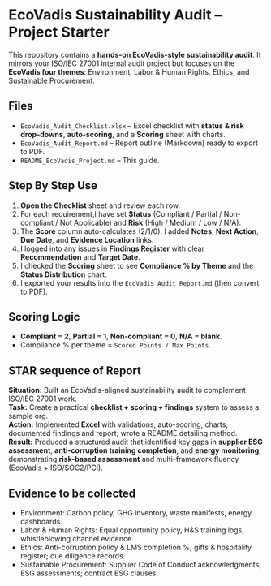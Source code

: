 # EcoVadis Sustainability Audit – Project Starter

This repository contains a **hands-on EcoVadis-style sustainability audit**. It mirrors your ISO/IEC 27001 internal audit project but focuses on the **EcoVadis four themes**: Environment, Labor & Human Rights, Ethics, and Sustainable Procurement.

## Files
- `EcoVadis_Audit_Checklist.xlsx` – Excel checklist with **status & risk drop-downs**, **auto-scoring**, and a **Scoring** sheet with charts.
- `EcoVadis_Audit_Report.md` – Report outline (Markdown) ready to export to PDF.
- `README_EcoVadis_Project.md` – This guide.

## Step By Step Use
1. **Open the Checklist** sheet and review each row.
2. For each requirement,I have set **Status** (Compliant / Partial / Non-compliant / Not Applicable) and **Risk** (High / Medium / Low / N/A).
3. The **Score** column auto-calculates (2/1/0). I added **Notes**, **Next Action**, **Due Date**, and **Evidence Location** links.
4. I logged into any issues in **Findings Register** with clear **Recommendation** and **Target Date**.
5. I checked the **Scoring** sheet to see **Compliance % by Theme** and the **Status Distribution** chart.
6. I exported your results into the `EcoVadis_Audit_Report.md` (then convert to PDF).

## Scoring Logic
- **Compliant = 2**, **Partial = 1**, **Non-compliant = 0**, **N/A = blank**.
- Compliance % per theme = `Scored Points / Max Points`.

## STAR sequence of Report
**Situation:** Built an EcoVadis-aligned sustainability audit to complement ISO/IEC 27001 work.  
**Task:** Create a practical **checklist + scoring + findings** system to assess a sample org.  
**Action:** Implemented **Excel** with validations, auto-scoring, charts; documented findings and report; wrote a README detailing method.  
**Result:** Produced a structured audit that identified key gaps in **supplier ESG assessment**, **anti-corruption training completion**, and **energy monitoring**, demonstrating **risk-based assessment** and multi-framework fluency (EcoVadis + ISO/SOC2/PCI).

## Evidence to be collected
- Environment: Carbon policy, GHG inventory, waste manifests, energy dashboards.  
- Labor & Human Rights: Equal opportunity policy, H&S training logs, whistleblowing channel evidence.  
- Ethics: Anti-corruption policy & LMS completion %; gifts & hospitality register; due diligence records.  
- Sustainable Procurement: Supplier Code of Conduct acknowledgments; ESG assessments; contract ESG clauses.
